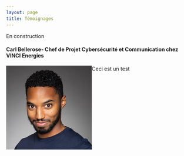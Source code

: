 ```yaml
---
layout: page
title: Témoignages
---
```

En construction

#### Carl Bellerose- Chef de Projet Cybersécurité et Communication chez VINCI Energies

  <img style="float:left" src="assets/img/Bellerose.JPG"/> <p>Ceci est un test </p>
      

